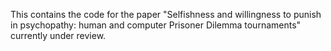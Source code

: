 This contains the code for the paper "Selfishness and willingness to punish in psychopathy: 
human and computer Prisoner Dilemma tournaments" currently under review.
